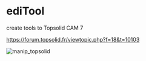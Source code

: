 # ediTool
create tools to Topsolid CAM 7

https://forum.topsolid.fr/viewtopic.php?f=18&t=10103

![manip_topsolid](https://user-images.githubusercontent.com/4470150/201476189-6b85ce4f-0acf-4ef1-8da6-f9af7dd27e84.png)
